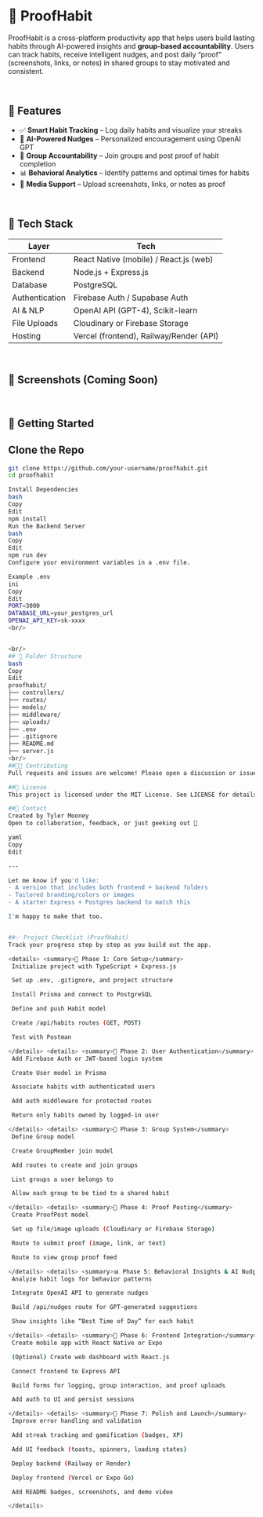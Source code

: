 # 🧠 ProofHabit

ProofHabit is a cross-platform productivity app that helps users build lasting habits through AI-powered insights and **group-based accountability**. Users can track habits, receive intelligent nudges, and post daily “proof” (screenshots, links, or notes) in shared groups to stay motivated and consistent.

<br/>

## 🌟 Features

- ✅ **Smart Habit Tracking** – Log daily habits and visualize your streaks
- 🤖 **AI-Powered Nudges** – Personalized encouragement using OpenAI GPT
- 👥 **Group Accountability** – Join groups and post proof of habit completion
- 📊 **Behavioral Analytics** – Identify patterns and optimal times for habits
- 📸 **Media Support** – Upload screenshots, links, or notes as proof

<br/>

## 🧱 Tech Stack

| Layer         | Tech                                    |
|---------------|------------------------------------------|
| Frontend      | React Native (mobile) / React.js (web)   |
| Backend       | Node.js + Express.js                     |
| Database      | PostgreSQL                               |
| Authentication| Firebase Auth / Supabase Auth            |
| AI & NLP      | OpenAI API (GPT-4), Scikit-learn         |
| File Uploads  | Cloudinary or Firebase Storage           |
| Hosting       | Vercel (frontend), Railway/Render (API)  |

<br/>

## 📸 Screenshots (Coming Soon)

<!-- Add screenshots or mockups here in the future -->

<br/>

## 🚀 Getting Started

## Clone the Repo

```bash
git clone https://github.com/your-username/proofhabit.git
cd proofhabit

Install Dependencies
bash
Copy
Edit
npm install
Run the Backend Server
bash
Copy
Edit
npm run dev
Configure your environment variables in a .env file.

Example .env
ini
Copy
Edit
PORT=3000
DATABASE_URL=your_postgres_url
OPENAI_API_KEY=sk-xxxx
<br/>


<br/>
## 📂 Folder Structure 
bash
Copy
Edit
proofhabit/
├── controllers/
├── routes/
├── models/
├── middleware/
├── uploads/
├── .env
├── .gitignore
├── README.md
├── server.js
<br/>
##🧑‍💻 Contributing
Pull requests and issues are welcome! Please open a discussion or issue first before making big changes.

##📄 License
This project is licensed under the MIT License. See LICENSE for details.

##💬 Contact
Created by Tyler Mooney
Open to collaboration, feedback, or just geeking out 🤝

yaml
Copy
Edit

---

Let me know if you'd like:
- A version that includes both frontend + backend folders
- Tailored branding/colors or images
- A starter Express + Postgres backend to match this

I'm happy to make that too.


##✅ Project Checklist (ProofHabit)
Track your progress step by step as you build out the app.

<details> <summary>🧱 Phase 1: Core Setup</summary>
 Initialize project with TypeScript + Express.js

 Set up .env, .gitignore, and project structure

 Install Prisma and connect to PostgreSQL

 Define and push Habit model

 Create /api/habits routes (GET, POST)

 Test with Postman

</details> <details> <summary>🔐 Phase 2: User Authentication</summary>
 Add Firebase Auth or JWT-based login system

 Create User model in Prisma

 Associate habits with authenticated users

 Add auth middleware for protected routes

 Return only habits owned by logged-in user

</details> <details> <summary>👥 Phase 3: Group System</summary>
 Define Group model

 Create GroupMember join model

 Add routes to create and join groups

 List groups a user belongs to

 Allow each group to be tied to a shared habit

</details> <details> <summary>📸 Phase 4: Proof Posting</summary>
 Create ProofPost model

 Set up file/image uploads (Cloudinary or Firebase Storage)

 Route to submit proof (image, link, or text)

 Route to view group proof feed

</details> <details> <summary>📊 Phase 5: Behavioral Insights & AI Nudges</summary>
 Analyze habit logs for behavior patterns

 Integrate OpenAI API to generate nudges

 Build /api/nudges route for GPT-generated suggestions

 Show insights like “Best Time of Day” for each habit

</details> <details> <summary>🎨 Phase 6: Frontend Integration</summary>
 Create mobile app with React Native or Expo

 (Optional) Create web dashboard with React.js

 Connect frontend to Express API

 Build forms for logging, group interaction, and proof uploads

 Add auth to UI and persist sessions

</details> <details> <summary>🚀 Phase 7: Polish and Launch</summary>
 Improve error handling and validation

 Add streak tracking and gamification (badges, XP)

 Add UI feedback (toasts, spinners, loading states)

 Deploy backend (Railway or Render)

 Deploy frontend (Vercel or Expo Go)

 Add README badges, screenshots, and demo video

</details>